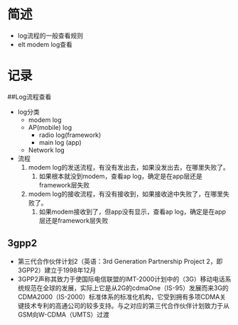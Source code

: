 # 简述

- log流程的一般查看规则
- elt modem log查看

# 记录

##Log流程查看

- log分类
  - modem log
  - AP(mobile) log
    - radio log(framework)
    - main log (app)
  - Network log
- 流程
  1. modem log的发送流程，有没有发出去，如果没发出去，在哪里失败了。
     1. 如果根本就没到modem，查看ap log，确定是在app层还是framework层失败
  2. modem log的接收流程，有没有接收到，如果接收途中失败了，在哪里失败了。
     1. 如果modem接收到了，但app没有显示，查看ap log，确定是在app层还是framework层失败

## 3gpp2

- 第三代合作伙伴计划2（英语：3rd Generation Partnership Project 2，即3GPP2）建立于1998年12月
- 3GPP2声称其致力于使国际电信联盟的IMT-2000计划中的（3G）移动电话系统规范在全球的发展，实际上它是从2G的cdmaOne（IS-95）发展而来3G的CDMA2000（IS-2000）标准体系的标准化机构，它受到拥有多项CDMA关键技术专利的高通公司的较多支持。与之对应的第三代合作伙伴计划致力于从GSM向W-CDMA（UMTS）过渡